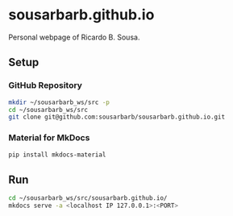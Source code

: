 # sousarbarb.github.io

Personal webpage of Ricardo B. Sousa.

## Setup

### GitHub Repository

```sh
mkdir ~/sousarbarb_ws/src -p
cd ~/sousarbarb_ws/src
git clone git@github.com:sousarbarb/sousarbarb.github.io.git
```

### Material for MkDocs

```sh
pip install mkdocs-material
```

## Run

```sh
cd ~/sousarbarb_ws/src/sousarbarb.github.io/
mkdocs serve -a <localhost IP 127.0.0.1>:<PORT>
```
